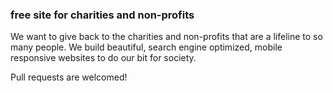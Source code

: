### free site for charities and non-profits 

We want to give back to the charities and non-profits that are a lifeline to so many people. We build beautiful, search engine optimized, mobile responsive websites to do our bit for society.

Pull requests are welcomed!